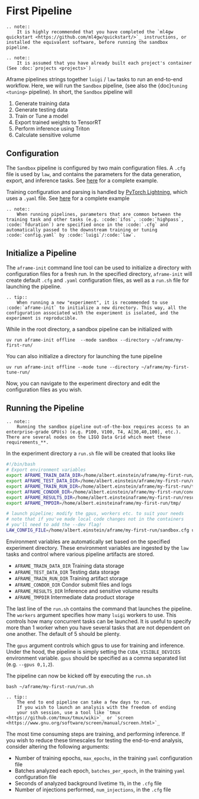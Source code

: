 First Pipeline
==============

```{eval-rst}
.. note::
    It is highly recommended that you have completed the `ml4gw quickstart <https://github.com/ml4gw/quickstart/>`_ instructions, or installed the equivalent software, before running the sandbox pipeline.
```

```{eval-rst}
.. note::
    It is assumed that you have already built each project's container (See :doc:`projects <projects>`)
```

Aframe pipelines strings together `luigi` / `law` tasks to run an end-to-end workflow. Here, we will run the `Sandbox` pipeline, (see also the {doc}`tuning <tuning>` pipeline).
In short, the `Sandbox` pipeline will

1. Generate training data 
2. Generate testing data
3. Train or Tune a model
4. Export trained weights to TensorRT
5. Perform inference using Triton
6. Calculate sensitive volume

## Configuration
The `Sandbox` pipeline is configured by two main configuration files. A `.cfg` file is used by `law`, and contains the parameters
for the data generation, export, and inference tasks. See [here](https://github.com/ML4GW/aframe/blob/main/aframe/pipelines/sandbox/configs/bbh.cfg) for a complete example.

Training configuration and parsing is handled by [PyTorch Lightning](https://lightning.ai/docs/pytorch/stable/), which 
uses a `.yaml` file. See [here](https://github.com/ML4GW/aframe/blob/main/projects/train/configs/bbh.yaml) for a complete example

```{eval-rst}
.. note::
    When running pipelines, parameters that are common between the training task and other tasks (e.g. :code:`ifos`, :code:`highpass`, :code:`fduration`) are specified once in the :code:`.cfg` and automatically passed to the downstream training or tuning :code:`config.yaml` by :code:`luigi`/:code:`law`.
```

## Initialize a Pipeline
The `aframe-init` command line tool can be used to initialize a directory with configuration files for a fresh run. 
In the specified directory, `aframe-init` will create default `.cfg` and `.yaml` configuration files, as well as a `run.sh` file for launching the pipeline.

```{eval-rst}
.. tip::
    When running a new "experiment", it is recommended to use :code:`aframe-init` to initialize a new directory. This way, all the configuration associated with the experiment is isolated, and the experiment is reproducible.
```


While in the root directory, a sandbox pipeline can be initialized with

```console
uv run aframe-init offline  --mode sandbox --directory ~/aframe/my-first-run/ 
```

You can also initialize a directory for launching the tune pipeline

```console
uv run aframe-init offline --mode tune --directory ~/aframe/my-first-tune-run/ 
```

Now, you can navigate to the experiment directory and edit the configuration files as you wish.

## Running the Pipeline
```{eval-rst}
.. note:: 
    Running the sandbox pipeline out-of-the-box requires access to an enterprise-grade GPU(s) (e.g. P100, V100, T4, A[30,40,100], etc.). There are several nodes on the LIGO Data Grid which meet these requirements_**.
```

In the experiment directory a `run.sh` file will be created that looks like 

```bash
#!/bin/bash
# Export environment variables
export AFRAME_TRAIN_DATA_DIR=/home/albert.einstein/aframe/my-first-run/data/train
export AFRAME_TEST_DATA_DIR=/home/albert.einstein/aframe/my-first-run/data/test
export AFRAME_TRAIN_RUN_DIR=/home/albert.einstein/aframe/my-first-run/training
export AFRAME_CONDOR_DIR=/home/albert.einstein/aframe/my-first-run/condor
export AFRAME_RESULTS_DIR=/home/albert.einsteinaframe/my-first-run/results
export AFRAME_TMPDIR=/home/albert.einsteinaframe/my-first-run/tmp/

# launch pipeline; modify the gpus, workers etc. to suit your needs
# note that if you've made local code changes not in the containers
# you'll need to add the --dev flag!
LAW_CONFIG_FILE=/home/albert.einstein/aframe/my-first-run/sandbox.cfg uv run --directory /home/albert.einstein/projects/aframev2 law run aframe.pipelines.sandbox.Sandbox --workers 5 --gpus 0
```

Environment variables are automatically set based on the specified experiment directory. These environment variables
are ingested by the `law` tasks and control where various pipeline artifacts are stored.

- `AFRAME_TRAIN_DATA_DIR` Training data storage
- `AFRAME_TEST_DATA_DIR` Testing data storage
- `AFRAME_TRAIN_RUN_DIR` Training artifact storage
- `AFRAME_CONDOR_DIR` Condor submit files and logs
- `AFRAME_RESULTS_DIR` Inference and sensitive volume results
- `AFRAME_TMPDIR` Intermediate data product storage 

The last line of the `run.sh` contains the command that launches the pipeline. The `workers` argument specifies how many `luigi` workers to use. This controls how many concurrent tasks can be launched. It is useful to specify more than 1 worker when you have several tasks that are not dependent on one another. The default of 5 should be plenty.

The `gpus` argument controls which gpus to use for training and inference. Under the hood, the pipeline is simply setting
the `CUDA_VISIBLE_DEVICES` environment variable. `gpus` should be specified as a comma separated list (e.g. `--gpus 0,1,2`).

The pipeline can now be kicked off by executing the `run.sh` 

```console
bash ~/aframe/my-first-run/run.sh
```

```{eval-rst}
.. tip:: 
    The end to end pipeline can take a few days to run. 
    If you wish to launch an analysis with the freedom of ending
    your ssh session, use a tool like `tmux <https://github.com/tmux/tmux/wiki>`_ or `screen <https://www.gnu.org/software/screen/manual/screen.html>`_
```

The most time consuming steps are training, and performing inference. If you wish to reduce these timescales for testing the end-to-end analysis, consider altering the following arguments:
- Number of training epochs, `max_epochs`, in the training `yaml` configuration file
- Batches analyzed each epoch, `batches_per_epoch`, in the training `yaml` configuration file
- Seconds of analyzed background livetime `Tb`, in the `.cfg` file
- Number of injections performed, `num_injections`, in the `.cfg` file
